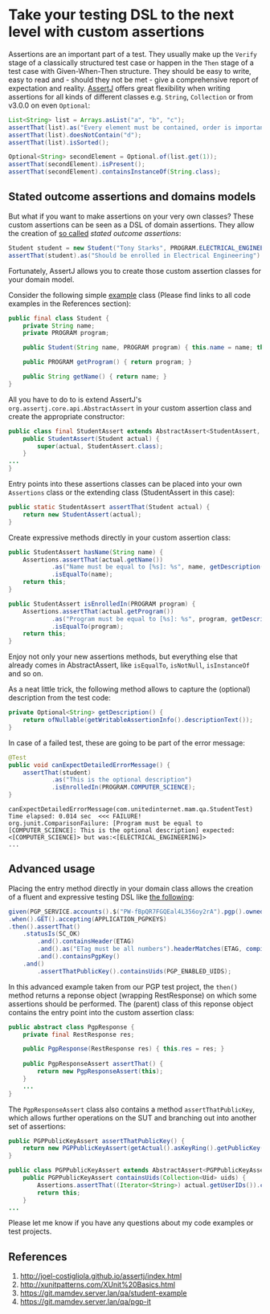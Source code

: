 # Take your testing DSL to the next level with custom assertions

Assertions are an important part of a test. They usually make up the `Verify` stage of a classically structured test case or happen in the `Then` stage of a test case with Given-When-Then structure. They should be easy to write, easy to read and - should they not be met - give a comprehensive report of expectation and reality. [AssertJ][1] offers great flexibility when writing assertions for all kinds of different classes e.g. `String`, `Collection` or from v3.0.0 on even `Optional`:

```java
List<String> list = Arrays.asList("a", "b", "c");
assertThat(list).as("Every element must be contained, order is important!").containsExactly("a", "b", "c");
assertThat(list).doesNotContain("d");
assertThat(list).isSorted();

Optional<String> secondElement = Optional.of(list.get(1));
assertThat(secondElement).isPresent();
assertThat(secondElement).containsInstanceOf(String.class);
```

## Stated outcome assertions and domains models

But what if you want to make assertions on your very own classes? These custom assertions can be seen as a DSL of domain assertions. They allow the creation of [so called][2] _stated outcome assertions_:

```java
Student student = new Student("Tony Starks", PROGRAM.ELECTRICAL_ENGINEERING);
assertThat(student).as("Should be enrolled in Electrical Engineering").isEnrolledIn(PROGRAM.ELECTRICAL_ENGINEERING).hasName("Tony Starks");
```

Fortunately, AssertJ allows you to create those custom assertion classes for your domain model.

Consider the following simple [example][3] class (Please find links to all code examples in the References section):

```java
public final class Student {
    private String name;
    private PROGRAM program;

    public Student(String name, PROGRAM program) { this.name = name; this.program = program; }

    public PROGRAM getProgram() { return program; }

    public String getName() { return name; }
}
```

All you have to do to is extend AssertJ's `org.assertj.core.api.AbstractAssert` in your custom assertion class and create the appropriate constructor:

```java
public class final StudentAssert extends AbstractAssert<StudentAssert, Student> {
    public StudentAssert(Student actual) {
        super(actual, StudentAssert.class);
    }
...
}
```

Entry points into these assertions classes can be placed into your own `Assertions` class or the extending class (StudentAssert in this case):

```java
public static StudentAssert assertThat(Student actual) {
    return new StudentAssert(actual);
}
```

Create expressive methods directly in your custom assertion class:

```java
public StudentAssert hasName(String name) {
    Assertions.assertThat(actual.getName())
            .as("Name must be equal to [%s]: %s", name, getDescription().orElse(EMPTY_DESCRIPTION))
            .isEqualTo(name);
    return this;
}

public StudentAssert isEnrolledIn(PROGRAM program) {
    Assertions.assertThat(actual.getProgram())
            .as("Program must be equal to [%s]: %s", program, getDescription().orElse(EMPTY_DESCRIPTION))
            .isEqualTo(program);
    return this;
}
```

Enjoy not only your new assertions methods, but everything else that already comes in AbstractAssert, like `isEqualTo`, `isNotNull`, `isInstanceOf` and so on.

As a neat little trick, the following method allows to capture the (optional) description from the test code:

```java
private Optional<String> getDescription() {
    return ofNullable(getWritableAssertionInfo().descriptionText());
}
```

In case of a failed test, these are going to be part of the error message:

```java
@Test
public void canExpectDetailedErrorMessage() {
    assertThat(student)
            .as("This is the optional description")
            .isEnrolledIn(PROGRAM.COMPUTER_SCIENCE);
}
```
```
canExpectDetailedErrorMessage(com.unitedinternet.mam.qa.StudentTest)  Time elapsed: 0.014 sec  <<< FAILURE!
org.junit.ComparisonFailure: [Program must be equal to [COMPUTER_SCIENCE]: This is the optional description] expected:<[COMPUTER_SCIENCE]> but was:<[ELECTRICAL_ENGINEERING]>
...
```

## Advanced usage

Placing the entry method directly in your domain class allows the creation of a fluent and expressive testing DSL like [the following][4]:

```java
given(PGP_SERVICE.accounts().$("PW-fBpQR7FGQEal4L356oy2rA").pgp().owned().publickeys().latest())
.when().GET().accepting(APPLICATION_PGPKEYS)
.then().assertThat()
    .statusIs(SC_OK)
        .and().containsHeader(ETAG)
        .and().as("ETag must be all numbers").headerMatches(ETAG, compile("\\d*"))
        .and().containsPgpKey()
    .and()
        .assertThatPublicKey().containsUids(PGP_ENABLED_UIDS);
```

In this advanced example taken from our PGP test project, the `then()` method returns a reponse object (wrapping RestResponse) on which some assertions should be performed. The (parent) class of this reponse object contains the entry point into the custom assertion class:

```java
public abstract class PgpResponse {
    private final RestResponse res;

    public PgpResponse(RestResponse res) { this.res = res; }
    
    public PgpResponseAssert assertThat() {
        return new PgpResponseAssert(this);
    }
    ...
}
```

The `PgpResponseAssert` class also contains a method `assertThatPublicKey`, which allows further operations on the SUT and branching out into another set of assertions:

```java
public PGPPublicKeyAssert assertThatPublicKey() {
    return new PGPPublicKeyAssert(getActual().asKeyRing().getPublicKey());
}
```

```java
public class PGPPublicKeyAssert extends AbstractAssert<PGPPublicKeyAssert, PGPPublicKey> implements And<PGPPublicKeyAssert> {
    public PGPPublicKeyAssert containsUids(Collection<Uid> uids) {
        Assertions.assertThat((Iterator<String>) actual.getUserIDs()).containsAll(convertUids(uids));
        return this;
    }
...
```

Please let me know if you have any questions about my code examples or test projects.

## References

1. http://joel-costigliola.github.io/assertj/index.html
2. http://xunitpatterns.com/XUnit%20Basics.html
3. https://git.mamdev.server.lan/qa/student-example
4. https://git.mamdev.server.lan/qa/pgp-it

[1]: http://joel-costigliola.github.io/assertj/index.html
[2]: http://xunitpatterns.com/XUnit%20Basics.html
[3]: https://git.mamdev.server.lan/qa/student-example
[4]: https://git.mamdev.server.lan/qa/pgp-it

